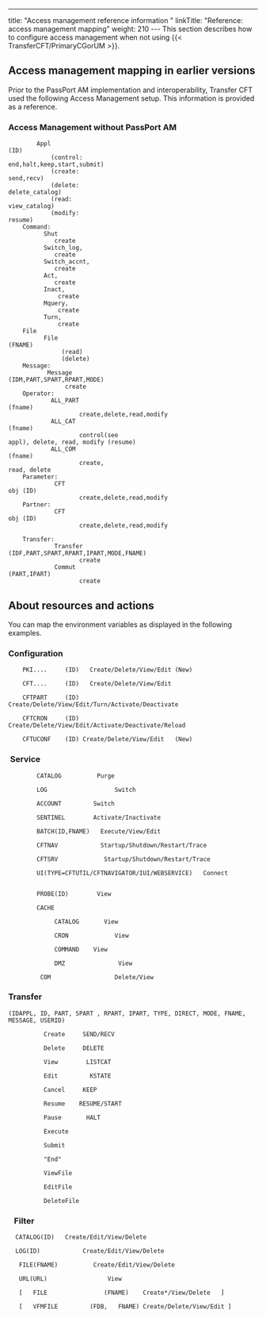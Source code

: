 ---
title: "Access management  reference information "
linkTitle: "Reference: access management mapping"
weight: 210
--- This section describes how to configure access management when not using {{< TransferCFT/PrimaryCGorUM  >}}.

## Access management mapping in earlier versions

Prior to the PassPort AM implementation and interoperability, Transfer
CFT used the following Access Management setup. This information is provided as a reference.

### Access Management without PassPort AM

```
        Appl
(ID)
            (control:
end,halt,keep,start,submit)
            (create:
send,recv)
            (delete:
delete_catalog)
            (read:
view_catalog)
            (modify:
resume)
    Command:
          Shut
             create
          Switch_log,
             create
          Switch_accnt,
             create
          Act,
             create
          Inact,
              create
          Mquery,
              create
          Turn,
              create
    File
          File
(FNAME)
               (read)
               (delete)
    Message:
           Message
(IDM,PART,SPART,RPART,MODE)
                create
    Operator:
            ALL_PART
(fname)
                    create,delete,read,modify
            ALL_CAT
(fname)
                    control(see
appl), delete, read, modify (resume)
            ALL_COM
(fname)
                    create,
read, delete
    Parameter:
             CFT
obj (ID)
                    create,delete,read,modify
    Partner:
             CFT
obj (ID)
                    create,delete,read,modify

    Transfer:
             Transfer
(IDF,PART,SPART,RPART,IPART,MODE,FNAME)
                    create
             Commut
(PART,IPART)
                    create
```

## About resources and actions

You can map the environment variables as displayed
in the following examples.

### Configuration

`    PKI....     (ID)   Create/Delete/View/Edit (New)`

`    CFT....     (ID)   Create/Delete/View/Edit`

`    CFTPART     (ID)   Create/Delete/View/Edit/Turn/Activate/Deactivate `

`    CFTCRON     (ID)   Create/Delete/View/Edit/Activate/Deactivate/Reload `

`    CFTUCONF    (ID) Create/Delete/View/Edit   (New)`

###  Service

`        CATALOG          Purge      `

`        LOG                   Switch   `

`        ACCOUNT         Switch   `

`        SENTINEL        Activate/Inactivate   `

`        BATCH(ID,FNAME)   Execute/View/Edit `

`        CFTNAV            Startup/Shutdown/Restart/Trace   `

`        CFTSRV             Startup/Shutdown/Restart/Trace`

`        UI(TYPE=CFTUTIL/CFTNAVIGATOR/IUI/WEBSERVICE)   Connect                             `

`        PROBE(ID)        View`

`        CACHE   `

`             CATALOG       View`

`             CRON             View`

`             COMMAND    View `

`             DMZ               View   `

`         COM                  Delete/View      `

### Transfer

`(IDAPPL, ID, PART, SPART , RPART, IPART, TYPE, DIRECT, MODE, FNAME, MESSAGE, USERID)   `

`          Create     SEND/RECV`

`          Delete     DELETE`

`          View        LISTCAT   `

`          Edit         KSTATE`

`          Cancel     KEEP`

`          Resume    RESUME/START`

`          Pause       HALT`

`          Execute      `

`          Submit   `

`          "End"`

`          ViewFile   `

`          EditFile   `

`          DeleteFile`

###    Filter

`  CATALOG(ID)   Create/Edit/View/Delete`

`  LOG(ID)            Create/Edit/View/Delete   `

`   FILE(FNAME)          Create/Edit/View/Delete`

`   URL(URL)                 View          `

`   [   FILE                (FNAME)    Create*/View/Delete   ]`

`   [   VFMFILE         (FDB,   FNAME) Create/Delete/View/Edit ] `
